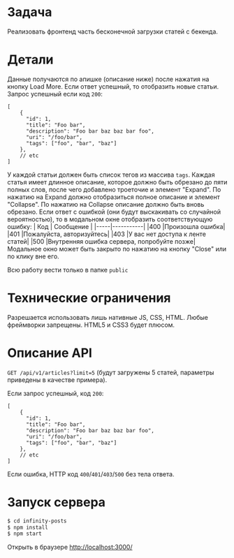 # Задача
Реализовать фронтенд часть бесконечной загрузки статей с бекенда.

# Детали
Данные получаются по апишке (описание ниже) после нажатия на кнопку Load More.
Если ответ успешный, то отобразить новые статьи.
Запрос успешный если код `200`:

```
[
    {
      "id": 1,
      "title": "Foo bar",
      "description": "Foo bar baz baz bar foo",
      "uri": "/foo/bar",
      "tags": ["foo", "bar", "baz"]
    },
    // etc
]
```

У каждой статьи должен быть список тегов из массива `tags`. Каждая статья имеет длинное описание, которое должно быть обрезано до пяти полных слов, после чего добавлено троеточие и элемент "Expand". По нажатию на Expand должно отобразиться полное описание и элемент "Collapse". По нажатию на Collapse описание должно быть вновь обрезано.
Если ответ с ошибкой (они будут выскакивать со случайной вероятностью), то в модальном окне отобразить соответствующую ошибку:
| Код | Сообщение |
|-----|-----------|
|400  |Произошла ошибка|
|401  |Пожалуйста, авторизуйтесь|
|403  |У вас нет доступа к ленте статей|
|500  |Внутренняя ошибка сервера, попробуйте позже|
Модальное окно может быть закрыто по нажатию на кнопку "Close" или по клику вне его.

Всю работу вести только в папке `public`

# Технические ограничения
Разрешается использовать лишь нативные JS, CSS, HTML. Любые фреймворки запрещены.
HTML5 и CSS3 будет плюсом.

# Описание API
`GET /api/v1/articles?limit=5` (будут загружены 5 статей, параметры приведены в качестве примера).

Если запрос успешный, код `200`:
```
[
    {
      "id": 1,
      "title": "Foo bar",
      "description": "Foo bar baz baz bar foo",
      "uri": "/foo/bar",
      "tags": ["foo", "bar", "baz"]
    },
    // etc
]
```

Если ошибка, HTTP код `400`/`401`/`403`/`500` без тела ответа.

# Запуск сервера

```sh
$ cd infinity-posts
$ npm install
$ npm start
```
Открыть в браузере [http://localhost:3000/](http://localhost:3000/)
